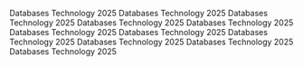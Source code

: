 Databases Technology 2025 Databases Technology 2025 Databases Technology 2025 Databases Technology 2025 Databases Technology 2025 Databases Technology 2025 Databases Technology 2025 Databases Technology 2025 Databases Technology 2025 Databases Technology 2025 Databases Technology 2025 

